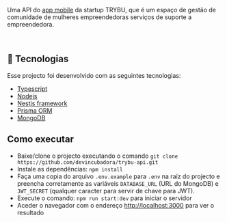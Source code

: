 Uma API do [app mobile](https://github.com/devincubadora/trybu-mobile) da startup TRYBU, que é um espaço de gestão de comunidade de mulheres empreendedoras serviços de suporte a empreendedora.

<br>

## 🚀 Tecnologias

Esse projecto foi desenvolvido com as seguintes tecnologias:

- [Typescript](https://www.typescriptlang.org/)
- [Nodejs](https://nodejs.org/)
- [Nestjs framework](https://nestjs.com/)
- [Prisma ORM](https://www.prisma.io/)
- [MongoDB](https://mongodb.com)

## Como executar

- Baixe/clone o projecto executando o comando `git clone https://github.com/devincubadora/trybu-api.git`
- Instale as dependências: `npm install`
- Faça uma copia do arquivo `.env.example` para `.env` na raíz do projecto e preencha corretamente as variáveis `DATABASE_URL` (URL do MongoDB) e `JWT_SECRET` (qualquer caracter para servir de chave para JWT).
- Execute o comando: `npm run start:dev` para iniciar o servidor
- Aceder o navegador com o endereço [http://localhost:3000](http://localhost:3000) para ver o resultado
